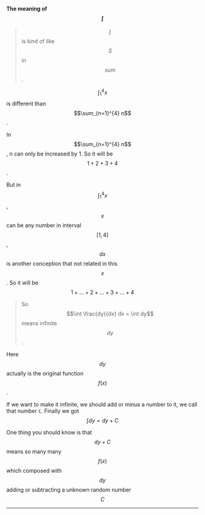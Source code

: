 #### The meaning of $$\int$$


> $$\int$$ is kind of like $$S$$ in $$sum$$.


$$\int_1^4 x$$ is different than $$\sum_{n=1}^{4} n$$. 

In $$\sum_{n=1}^{4} n$$, n can only be increased by 1. So it will be $$1 + 2 + 3 + 4$$. 


But in $$\int_1^4 x$$, $$x$$ can be any number in interval $$[1, 4]$$, $$dx$$ is another conception that not related in this $$x$$. So it will be $$1 + ... + 2 + ... + 3 + ... + 4$$


> So $$\int \frac{dy}{dx} dx = \int dy$$ means infinite $$dy$$.

Here $$dy$$ actually is the original function $$f(x)$$. 

If we want to make it infinite, we should add or minus a number to it, we call that number `C`. Finally we got $$\int dy = dy + C$$

One thing you should know is that $$dy + C$$ means so many many $$f(x)$$ which composed with $$dy$$ adding or subtracting a unknown random number $$C$$
___

